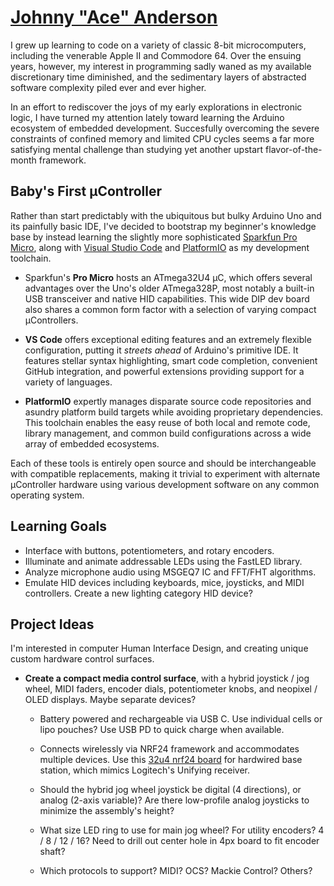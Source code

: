 # [Johnny "Ace" Anderson](http://www.people.vcu.edu/~jranderson/)

I grew up learning to code on a variety of classic 8-bit microcomputers, including the venerable Apple II and Commodore 64. Over the ensuing years, however, my interest in programming sadly waned as my available discretionary time diminished, and the sedimentary layers of abstracted software complexity piled ever and ever higher.

In an effort to rediscover the joys of my early explorations in electronic logic, I have turned my attention lately toward learning the Arduino ecosystem of embedded development. Succesfully overcoming the severe constraints of confined memory and limited CPU cycles seems a far more satisfying mental challenge than studying yet another upstart flavor-of-the-month framework.

## Baby's First µController

Rather than start predictably with the ubiquitous but bulky Arduino Uno and its painfully basic IDE, I've decided to bootstrap my beginner's knowledge base by instead learning the slightly more sophisticated [Sparkfun Pro Micro](https://github.com/sparkfun/Pro_Micro), along with [Visual Studio Code](https://github.com/microsoft/vscode) and [PlatformIO](https://github.com/platformio/platformio-vscode-ide) as my development toolchain.

- Sparkfun's **Pro Micro** hosts an ATmega32U4 µC, which offers several advantages over the Uno's older ATmega328P, most notably a built-in USB transceiver and native HID capabilities. This wide DIP dev board also shares a common form factor with a selection of varying compact µControllers.

- **VS Code** offers exceptional editing features and an extremely flexible configuration, putting it *streets ahead* of Arduino's primitive IDE. It features stellar syntax highlighting, smart code completion, convenient GitHub integration, and powerful extensions providing support for a variety of languages.

- **PlatformIO** expertly manages disparate source code repositories and asundry platform build targets while avoiding proprietary dependencies. This toolchain enables the easy reuse of both local and remote code, library management, and common build configurations across a wide array of embedded ecosystems.

Each of these tools is entirely open source and should be interchangeable with compatible replacements, making it trivial to experiment with alternate µController hardware using various development software on any common operating system.

## Learning Goals

- Interface with buttons, potentiometers, and rotary encoders.
- Illuminate and animate addressable LEDs using the FastLED library.
- Analyze microphone audio using MSGEQ7 IC and FFT/FHT algorithms.
- Emulate HID devices including keyboards, mice, joysticks, and MIDI controllers. Create a new lighting category HID device? 

## Project Ideas

I'm interested in computer Human Interface Design, and creating unique custom hardware control surfaces.

- **Create a compact media control surface**, with a hybrid joystick / jog wheel, MIDI faders, encoder dials, potentiometer knobs, and neopixel / OLED displays. Maybe separate devices?

    - Battery powered and rechargeable via USB C. Use individual cells or lipo pouches? Use USB PD to quick charge when available.

    - Connects wirelessly via NRF24 framework and accommodates multiple devices. Use this [32u4 nrf24 board](https://www.aliexpress.com/item/4000484453013.html) for hardwired base station, which mimics Logitech's Unifying receiver.

    - Should the hybrid jog wheel joystick be digital (4 directions), or analog (2-axis variable)? Are there low-profile analog joysticks to minimize the assembly's height?

    - What size LED ring to use for main jog wheel? For utility encoders? 4 / 8 / 12 / 16? Need to drill out center hole in 4px board to fit encoder shaft?

    - Which protocols to support? MIDI? OCS? Mackie Control? Others?
